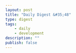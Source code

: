 ```yaml
---
layout: post
title: "Daily Digest &#35;48"
type: digest
tags: 
    - daily
    - development
description: ""
publish: false
---
```

